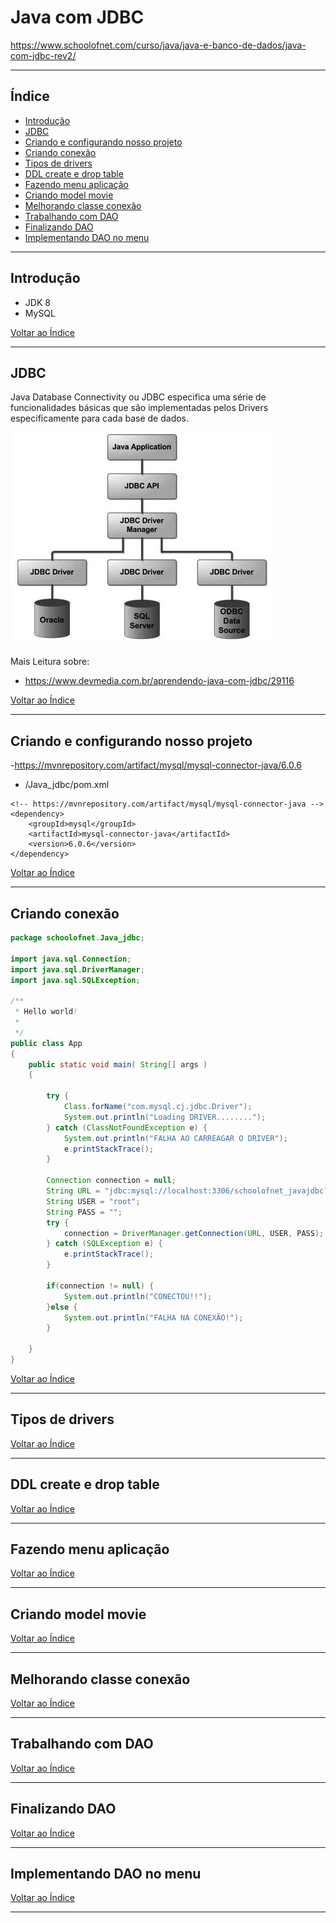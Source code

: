 # Java com JDBC

https://www.schoolofnet.com/curso/java/java-e-banco-de-dados/java-com-jdbc-rev2/

---

## <a name="indice">Índice</a>

- [Introdução](#parte1)   
- [JDBC](#parte2)   
- [Criando e configurando nosso projeto](#parte3)   
- [Criando conexão](#parte4)   
- [Tipos de drivers](#parte5)   
- [DDL create e drop table](#parte6)   
- [Fazendo menu aplicação](#parte7)   
- [Criando model movie](#parte8)   
- [Melhorando classe conexão](#parte9)   
- [Trabalhando com DAO](#parte10)   
- [Finalizando DAO](#parte11)   
- [Implementando DAO no menu](#parte12)   



---

## <a name="parte1">Introdução</a>

- JDK 8
- MySQL

[Voltar ao Índice](#indice)

---

## <a name="parte2">JDBC</a>

Java Database Connectivity ou JDBC especifica uma série de funcionalidades básicas que são implementadas pelos Drivers especificamente para cada base de dados.

![Diagrama JDBC](https://github.com/josemalcher/SchoolOfNet-plano-de-estudo-JAVA-DEVELOPER/blob/master/06Java%20com%20JDBC/readme-img/jdbc.png?raw=true)

Mais Leitura sobre: 
- https://www.devmedia.com.br/aprendendo-java-com-jdbc/29116


[Voltar ao Índice](#indice)

---

## <a name="parte3">Criando e configurando nosso projeto</a>

-https://mvnrepository.com/artifact/mysql/mysql-connector-java/6.0.6

- /Java_jdbc/pom.xml
```
<!-- https://mvnrepository.com/artifact/mysql/mysql-connector-java -->
<dependency>
    <groupId>mysql</groupId>
    <artifactId>mysql-connector-java</artifactId>
    <version>6.0.6</version>
</dependency>
```


[Voltar ao Índice](#indice)

---

## <a name="parte4">Criando conexão</a>


```java 
package schoolofnet.Java_jdbc;

import java.sql.Connection;
import java.sql.DriverManager;
import java.sql.SQLException;

/**
 * Hello world!
 *
 */
public class App 
{
    public static void main( String[] args )
    {
        
    	try {
			Class.forName("com.mysql.cj.jdbc.Driver");
			System.out.println("Loading DRIVER........");
		} catch (ClassNotFoundException e) {
			System.out.println("FALHA AO CARREAGAR O DRIVER");
			e.printStackTrace();
		}
    	
    	Connection connection = null;
    	String URL = "jdbc:mysql://localhost:3306/schoolofnet_javajdbc?serverTimezone=UTC";
    	String USER = "root";
    	String PASS = "";
    	try {
			connection = DriverManager.getConnection(URL, USER, PASS);
		} catch (SQLException e) {
			e.printStackTrace();
		}
    	
    	if(connection != null) {
    		System.out.println("CONECTOU!!");
    	}else {
    		System.out.println("FALHA NA CONEXÃO!");
    	}
    	
    }
}

```


[Voltar ao Índice](#indice)

---

## <a name="parte5">Tipos de drivers</a>


[Voltar ao Índice](#indice)

---

## <a name="parte6">DDL create e drop table</a>


[Voltar ao Índice](#indice)

---

## <a name="parte7">Fazendo menu aplicação</a>


[Voltar ao Índice](#indice)

---

## <a name="parte8">Criando model movie</a>


[Voltar ao Índice](#indice)

---

## <a name="parte9">Melhorando classe conexão</a>


[Voltar ao Índice](#indice)

---

## <a name="parte10">Trabalhando com DAO</a>


[Voltar ao Índice](#indice)

---

## <a name="parte11">Finalizando DAO</a>


[Voltar ao Índice](#indice)

---

## <a name="parte12">Implementando DAO no menu</a>


[Voltar ao Índice](#indice)

---